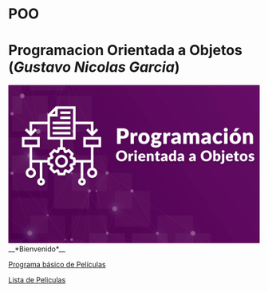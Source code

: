 # POO
 # __Programacion Orientada a Objetos__ (*Gustavo Nicolas Garcia*)
 
 <img src="https://github.com/CamaradaNicolas/POO/blob/master/Portada.png?raw=true">
 __*Bienvenido*__ 

[Programa básico de Películas](https://github.com/CamaradaNicolas/POO/blob/master/Pelicula/Program.cs)

[Lista de Peliculas](https://github.com/CamaradaNicolas/POO/blob/master/ListaPeliculas/Program.cs)


